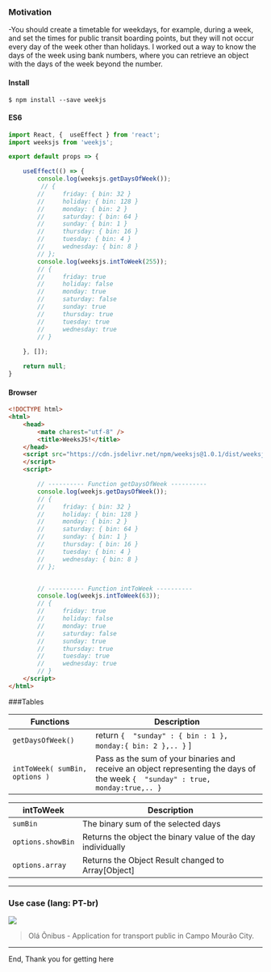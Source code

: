 ### Motivation

-You should create a timetable for weekdays, for example, during a week, and set the times for public transit boarding points, but they will not occur every day of the week other than holidays. I worked out a way to know the days of the week using bank numbers, where you can retrieve an object with the days of the week beyond the number.

#### Install

`$ npm install --save weekjs`

#### ES6

```js
import React, {  useEffect } from 'react';
import weeksjs from 'weekjs';

export default props => {

	useEffect(() => {
		console.log(weeksjs.getDaysOfWeek());
		 // {
        //     friday: { bin: 32 }
        //     holiday: { bin: 128 }
        //     monday: { bin: 2 }
        //     saturday: { bin: 64 }
        //     sunday: { bin: 1 }
        //     thursday: { bin: 16 }
        //     tuesday: { bin: 4 }
        //     wednesday: { bin: 8 }
        // };
		console.log(weeksjs.intToWeek(255));
		// {
        //     friday: true
        //     holiday: false
        //     monday: true
        //     saturday: false
        //     sunday: true
        //     thursday: true
        //     tuesday: true
        //     wednesday: true
        // }
		  
	}, []);

	return null;
}
```

#### Browser

```html
<!DOCTYPE html>
<html>
    <head>
        <mate charest="utf-8" />
        <title>WeeksJS!</title>
    </head>
	<script src="https://cdn.jsdelivr.net/npm/weeksjs@1.0.1/dist/weeksjs.umd.js">
    </script>
    <script>

        // ---------- Function getDaysOfWeek ---------- 
        console.log(weekjs.getDaysOfWeek());
        // {
        //     friday: { bin: 32 }
        //     holiday: { bin: 128 }
        //     monday: { bin: 2 }
        //     saturday: { bin: 64 }
        //     sunday: { bin: 1 }
        //     thursday: { bin: 16 }
        //     tuesday: { bin: 4 }
        //     wednesday: { bin: 8 }
        // };


        // ---------- Function intToWeek ---------- 
        console.log(weekjs.intToWeek(63));
        // {
        //     friday: true
        //     holiday: false
        //     monday: true
        //     saturday: false
        //     sunday: true
        //     thursday: true
        //     tuesday: true
        //     wednesday: true
        // } 
    </script>
</html>
```
                    
###Tables

| Functions | Description                    |
| ------------- | ------------------------------ |
| `getDaysOfWeek()`      |  return `{  "sunday" : { bin : 1 }, monday:{ bin: 2 },.. }`	 ]       |
| `intToWeek( sumBin, options )`   | Pass as the sum of your binaries and receive an object representing the days of the week  `{  "sunday" : true, monday:true,.. }`   |

| intToWeek | Description                    |
| ------------- | ------------------------------ |
| `sumBin`      |  The binary sum of the selected days |
| `options.showBin`   |  Returns the object the binary value of the day individually   |
| `options.array`   |  Returns the Object Result changed to Array[Object]    |


----

### Use case (lang: PT-br)


[![](https://i.ibb.co/JCJQjCr/print.png)](https://pandao.github.io/editor.md/examples/images/7.jpg "Olá Ônibus - Application for transport public in Campo Mourão City.")

> Olá Ônibus - Application for transport public in Campo Mourão City.
                
----

End, Thank you for getting here 